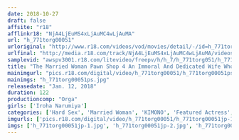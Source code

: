 ```yaml
---
date: 2018-10-27
draft: false
affsite: "r18"
afflinkr18: "NjA4LjEuMS4xLjAuMC4wLjAuMA"
url: "h_771torg00051"
urloriginal: "http://www.r18.com/videos/vod/movies/detail/-/id=h_771torg00051"
urlfinal: "http://media.r18.com/track/NjA4LjEuMS4xLjAuMC4wLjAuMA/videos/vod/movies/detail/-/id=h_771torg00051"
samplevid: "awspv3001.r18.com/litevideo/freepv/h/h_7/h_771torg051/h_771torg051_dmb_w.mp4"
title: "The Married Woman Pawn Shop 4 An Immoral And Dedicated Wife Who Gets Fucked To Help Her Husband Iroha Narumiya"
mainimgurl: "pics.r18.com/digital/video/h_771torg00051/h_771torg00051ps.jpg"
mainimgs: "h_771torg00051ps.jpg"
releasedate: "Jan. 12, 2018"
duration: 122
productioncomp: "Orga"
girls: ['Iroha Narumiya']
categories: ['Hard Sex', 'Married Woman', 'KIMONO', 'Featured Actress', 'Drama', 'Hi-Def']
imgurls: ['pics.r18.com/digital/video/h_771torg00051/h_771torg00051jp-1.jpg', 'pics.r18.com/digital/video/h_771torg00051/h_771torg00051jp-2.jpg', 'pics.r18.com/digital/video/h_771torg00051/h_771torg00051jp-3.jpg', 'pics.r18.com/digital/video/h_771torg00051/h_771torg00051jp-4.jpg', 'pics.r18.com/digital/video/h_771torg00051/h_771torg00051jp-5.jpg', 'pics.r18.com/digital/video/h_771torg00051/h_771torg00051jp-6.jpg', 'pics.r18.com/digital/video/h_771torg00051/h_771torg00051jp-7.jpg', 'pics.r18.com/digital/video/h_771torg00051/h_771torg00051jp-8.jpg', 'pics.r18.com/digital/video/h_771torg00051/h_771torg00051jp-9.jpg', 'pics.r18.com/digital/video/h_771torg00051/h_771torg00051jp-10.jpg', 'pics.r18.com/digital/video/h_771torg00051/h_771torg00051jp-11.jpg', 'pics.r18.com/digital/video/h_771torg00051/h_771torg00051jp-12.jpg', 'pics.r18.com/digital/video/h_771torg00051/h_771torg00051jp-13.jpg', 'pics.r18.com/digital/video/h_771torg00051/h_771torg00051jp-14.jpg', 'pics.r18.com/digital/video/h_771torg00051/h_771torg00051jp-15.jpg', 'pics.r18.com/digital/video/h_771torg00051/h_771torg00051jp-16.jpg', 'pics.r18.com/digital/video/h_771torg00051/h_771torg00051jp-17.jpg', 'pics.r18.com/digital/video/h_771torg00051/h_771torg00051jp-18.jpg', 'pics.r18.com/digital/video/h_771torg00051/h_771torg00051jp-19.jpg', 'pics.r18.com/digital/video/h_771torg00051/h_771torg00051jp-20.jpg']
imgs: ['h_771torg00051jp-1.jpg', 'h_771torg00051jp-2.jpg', 'h_771torg00051jp-3.jpg', 'h_771torg00051jp-4.jpg', 'h_771torg00051jp-5.jpg', 'h_771torg00051jp-6.jpg', 'h_771torg00051jp-7.jpg', 'h_771torg00051jp-8.jpg', 'h_771torg00051jp-9.jpg', 'h_771torg00051jp-10.jpg', 'h_771torg00051jp-11.jpg', 'h_771torg00051jp-12.jpg', 'h_771torg00051jp-13.jpg', 'h_771torg00051jp-14.jpg', 'h_771torg00051jp-15.jpg', 'h_771torg00051jp-16.jpg', 'h_771torg00051jp-17.jpg', 'h_771torg00051jp-18.jpg', 'h_771torg00051jp-19.jpg', 'h_771torg00051jp-20.jpg']
---
```

